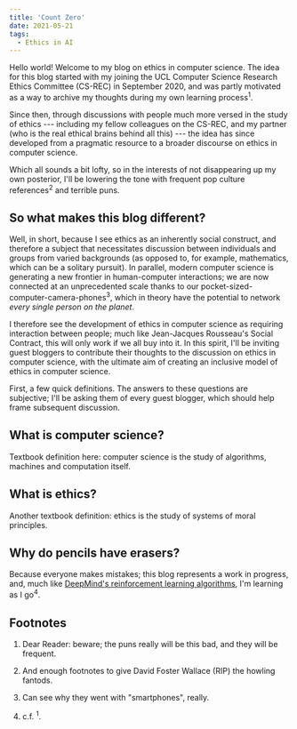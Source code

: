 ```yaml
---
title: 'Count Zero'
date: 2021-05-21
tags:
  - Ethics in AI
---
```


Hello world! Welcome to my blog on ethics in computer science. The idea for this blog started with my joining the UCL Computer Science Research Ethics Committee (CS-REC) in September 2020, and was partly motivated as a way to archive my thoughts during my own learning process<sup>1</sup>.

Since then, through discussions with people much more versed in the study of ethics --- including my fellow colleagues on the CS-REC, and my partner (who is the real ethical brains behind all this) --- the idea has since developed from a pragmatic resource to a broader discourse on ethics in computer science.

Which all sounds a bit lofty, so in the interests of not disappearing up my own posterior, I'll be lowering the tone with frequent pop culture references<sup>2</sup> and terrible puns.

So what makes this blog different?
---

Well, in short, because I see ethics as an inherently social construct, and therefore a subject that necessitates discussion between individuals and groups from varied backgrounds (as opposed to, for example, mathematics, which can be a solitary pursuit). In parallel, modern computer science is generating a new frontier in human-computer interactions; we are now connected at an unprecedented scale thanks to our pocket-sized-computer-camera-phones<sup>3</sup>, which in theory have the potential to network <em>every single person on the planet</em>.

I therefore see the development of ethics in computer science as requiring interaction between people; much like Jean-Jacques Rousseau's Social Contract, this will only work if we all buy into it. In this spirit, I'll be inviting guest bloggers to contribute their thoughts to the discussion on ethics in computer science, with the ultimate aim of creating an inclusive model of ethics in computer science.

First, a few quick definitions. The answers to these questions are subjective; I'll be asking them of every guest blogger, which should help frame subsequent discussion.

What is computer science?
---

Textbook definition here: computer science is the study of algorithms, machines and computation itself.

What is ethics?
---

Another textbook definition: ethics is the study of systems of moral principles.

Why do pencils have erasers?
---

Because everyone makes mistakes; this blog represents a work in progress, and, much like [DeepMind's reinforcement learning algorithms](https://www.wired.com/2016/03/googles-ai-viewed-move-no-human-understand/), I'm learning as I go<sup>4</sup>.

Footnotes
---

1. Dear Reader: beware; the puns really will be this bad, and they will be frequent.

2. And enough footnotes to give David Foster Wallace (RIP) the howling fantods.

3. Can see why they went with "smartphones", really.

4. c.f. <sup>1</sup>.